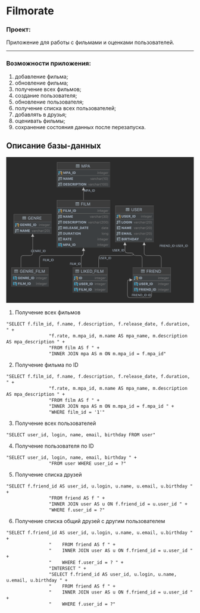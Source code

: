 # Filmorate
### Проект:
<p>Приложение для работы с фильмами и оценками пользователей.</p>

---
### Возможности приложения:
1. добавление фильма;
2. обновление фильма;
3. получение всех фильмов;
4. создание пользователя;
5. обновление пользователя;
6. получение списка всех пользователей;
7. добавлять в друзья;
8. оценивать фильмы;
9. сохранение состояния данных после перезапуска.

## Описание базы-данных
![Filmorate DB](/db/Filmorate.png)
1. Получение всех фильмов 
```
"SELECT f.film_id, f.name, f.description, f.release_date, f.duration, " +
                "f.rate, m.mpa_id, m.name AS mpa_name, m.description AS mpa_description " +
                "FROM film AS f " +
                "INNER JOIN mpa AS m ON m.mpa_id = f.mpa_id"
```
2. Получение фильма по ID
```
"SELECT f.film_id, f.name, f.description, f.release_date, f.duration, " +
                "f.rate, m.mpa_id, m.name AS mpa_name, m.description AS mpa_description " +
                "FROM film AS f " +
                "INNER JOIN mpa AS m ON m.mpa_id = f.mpa_id " +
                "WHERE film_id = '1'"
```
3. Получение всех пользователей
```
"SELECT user_id, login, name, email, birthday FROM user"
```
4. Получение пользователя по ID
```
"SELECT user_id, login, name, email, birthday " +
                "FROM user WHERE user_id = ?"
```
5. Получение списка друзей
```
"SELECT f.friend_id AS user_id, u.login, u.name, u.email, u.birthday " +
                "FROM friend AS f " +
                "INNER JOIN user AS u ON f.friend_id = u.user_id " +
                "WHERE f.user_id = ?"
```
6. Получение списка общий друзей с другим пользователем
```
"SELECT f.friend_id AS user_id, u.login, u.name, u.email, u.birthday " +
                "    FROM friend AS f " +
                "    INNER JOIN user AS u ON f.friend_id = u.user_id " +
                "    WHERE f.user_id = ? " +
                "INTERSECT " +
                "SELECT f.friend_id AS user_id, u.login, u.name, u.email, u.birthday " +
                "    FROM friend AS f " +
                "    INNER JOIN user AS u ON f.friend_id = u.user_id " +
                "    WHERE f.user_id = ?"
```